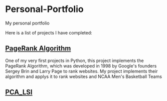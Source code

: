 # Personal-Portfolio
My personal portfolio

Here is a list of projects I have completed:

## [PageRank Algorithm](https://github.com/zach-chase/Personal-Portfolio/blob/main/PageRank/PageRank.ipynb)
One of my very first projects in Python, this project implements the PageRank Algorithm, which was developed in 1998 by Google's founders Sergey Brin and Larry Page to rank websites. My project implements their algorithm and applys it to rank websites and NCAA Men's Basketball Teams
## [PCA_LSI](https://github.com/zach-chase/Personal-Portfolio/tree/main/PCA_LSI)
